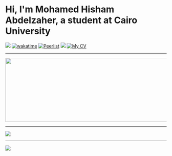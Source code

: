 # Hi, I'm Mohamed Hisham Abdelzaher, a student at Cairo University

[![](https://visitcount.itsvg.in/api?id=MH0386&label=Profile%20Views&color=12&icon=0&pretty=true)](https://visitcount.itsvg.in/analytics/MH0386)
[![wakatime](https://wakatime.com/badge/user/e4d8d817-59ad-4a5a-8eb5-e35ff92d6626.svg)](https://wakatime.com/@MH0386)
[![Peerlist](https://github-readme-badge.peerlist.io/api/mh0386)](https://peerlist.io/mh0386)
[![](https://www.codewars.com/users/MH0386/badges/micro)](https://www.codewars.com/users/MH0386)
[![My CV](https://img.shields.io/badge/My%20CV-My%20CV)](https://github.com/MH0386/MH0386/blob/main/resume.pdf)

---

<a href="https://github.com/devxb/gitanimals">
  <img
    src="https://render.gitanimals.org/lines/MH0386?pet-id=655173833356605893"
    width="800"
    height="200"
  />
</a>

---

![](https://github-readme-stats.vercel.app/api?username=MH0386&theme=github_dark&show_icons=true&hide_border=true&include_all_commits=true&count_private=true&&show=reviews,discussions_started,discussions_answered,prs_merged,prs_merged_percentage)

---

![](https://wakatime.com/share/@MH0386/3a81e9d2-c6fa-4402-82fd-dd0b84107d5a.svg)
